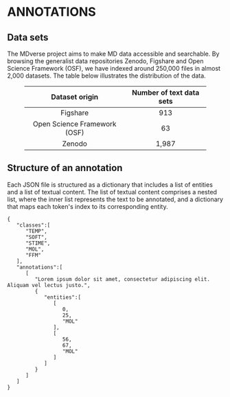 # ANNOTATIONS

## Data sets

The MDverse project aims to make MD data accessible and searchable. By browsing the generalist data repositories Zenodo, Figshare and Open Science Framework (OSF), we have indexed around 250,000 files in almost 2,000 datasets. The table below illustrates the distribution of the data.

<figure class="table" align="center">
<table align="center">
<thead align="center">
  <tr>
    <th align="center">Dataset origin<br></th>
    <th align="center">Number of text data sets<br></th>
  </tr>
</thead>
<tbody>
  <tr>
    <td align="center">Figshare</td>
    <td align="center">913</td>
  </tr>
  <tr>
    <td align="center">Open Science Framework (OSF)</td>
    <td align="center">63</td>
  </tr>
  <tr>
    <td align="center">Zenodo</td>
    <td align="center">1,987</td>
  </tr>
</tbody>
</table>
</figure>

## Structure of an annotation

Each JSON file is structured as a dictionary that includes a list of entities and a list of textual content. The list of textual content comprises a nested list, where the inner list represents the text to be annotated, and a dictionary that maps each token's index to its corresponding entity.

```
{
   "classes":[
      "TEMP",
      "SOFT",
      "STIME",
      "MOL",
      "FFM"
   ],
   "annotations":[
      [
         "Lorem ipsum dolor sit amet, consectetur adipiscing elit. Aliquam vel lectus justo.",
         {
            "entities":[
               [
                  0,
                  25,
                  "MOL"
               ],
               [
                  56,
                  67,
                  "MOL"
               ]
            ]
         }
      ]
   ]
}
```